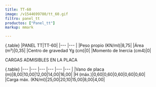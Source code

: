 ```yaml
---
title: TT-60
image: /v1544699780/tt_60.gif
filtro: panel_tt
productos: ["Panel_tt"]
markup: mmark

---
```

{.table}
|PANEL TT|TT-60|
|--- |--- |
|Peso propio (KN/ml)|8,75|
|Área (m²)|0,35|
|Centro de gravedad Yg (cm)|0|
|Momento de Inercia (cm4)|0|

CARGAS ADMISIBLES EN LA PLACA

{.table}
|--- |--- |--- |--- |--- |--- |
|Vano de placa (m)|8,00|10,00|12,00|14,00|16,00|
|H (máx.)|0,60|0,60|0,60|0,60|0,60|
|Carga máx. (KN/ml)|25,00|20,10|15,00|8,00|4,00|
